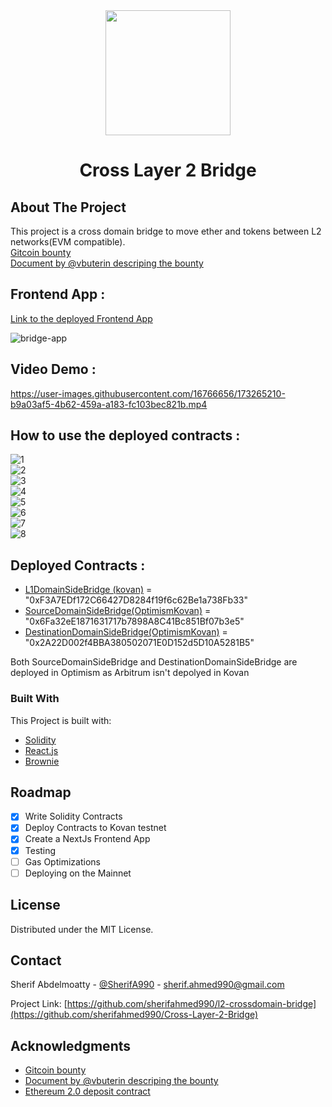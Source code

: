<!-- PROJECT LOGO -->
<div align="center">
<img src="https://user-images.githubusercontent.com/16766656/173248396-850440c1-6d33-4c49-a34e-554a7a5383fb.png" height =200/>
</div>
<div align="center">
  <h1 align="center">Cross Layer 2 Bridge</h1>
</div>

<!-- ABOUT THE PROJECT -->
## About The Project

This project is a cross domain bridge to move ether and tokens between L2 networks(EVM compatible).<br/>
<a href='https://gitcoin.co/issue/gitcoinco/skunkworks/253/100027342'>Gitcoin bounty</a><br/>
<a href='https://notes.ethereum.org/@vbuterin/cross_layer_2_bridges'>Document by @vbuterin descriping the bounty</a>
## Frontend App :
<a href="https://cross-l2-bridge-app.vercel.app/">Link to the deployed Frontend App</a> 

![bridge-app](https://user-images.githubusercontent.com/16766656/173221194-f38813f1-d170-4113-82f2-ba42bd2c7d9e.png)

## Video Demo :


https://user-images.githubusercontent.com/16766656/173265210-b9a03af5-4b62-459a-a183-fc103bec821b.mp4



## How to use the deployed contracts :
![1](https://user-images.githubusercontent.com/16766656/173248191-b1713005-b532-4302-af32-8caff81dcb04.png)<br/>
![2](https://user-images.githubusercontent.com/16766656/173248195-e324b8f6-ff2a-4e24-9d0e-b13da14c5188.png)<br/>
![3](https://user-images.githubusercontent.com/16766656/173248200-b8b2874a-dffe-4116-9a61-3f9119064f96.png)<br/>
![4](https://user-images.githubusercontent.com/16766656/173248204-1f1b2766-8374-4c35-b70b-8e9e719dda75.png)<br/>
![5](https://user-images.githubusercontent.com/16766656/173248207-94cd72d6-0a80-41be-8b07-646fdaeb80ae.png)<br/>
![6](https://user-images.githubusercontent.com/16766656/173248208-cdb7d7b9-3bbe-4df9-8e85-5ab80ec0a3ac.png)<br/>
![7](https://user-images.githubusercontent.com/16766656/173248210-e8b1a8e9-5e21-426f-9c9f-644c1d6f83f0.png)<br/>
![8](https://user-images.githubusercontent.com/16766656/173249749-497f2cff-6f7f-4c9c-af48-42a3267311c7.png)

## Deployed Contracts :
* <a href="https://kovan.etherscan.io/address/0xF3A7EDf172C66427D8284f19f6c62Be1a738Fb33">L1DomainSideBridge (kovan)</a> = "0xF3A7EDf172C66427D8284f19f6c62Be1a738Fb33"
* <a href="https://kovan-optimistic.etherscan.io/address/0x6Fa32eE1871631717b7898A8C41Bc851Bf07b3e5">SourceDomainSideBridge(OptimismKovan)</a> = "0x6Fa32eE1871631717b7898A8C41Bc851Bf07b3e5"
* <a href="https://kovan-optimistic.etherscan.io/address/0x2A22D002f4BBA380502071E0D152d5D10A5281B5">DestinationDomainSideBridge(OptimismKovan)</a> = "0x2A22D002f4BBA380502071E0D152d5D10A5281B5"

Both SourceDomainSideBridge and DestinationDomainSideBridge are deployed in Optimism as Arbitrum isn't depolyed in Kovan

### Built With

This Project is built with:

* [Solidity](https://soliditylang.org)
* [React.js](https://reactjs.org/)
* [Brownie](https://eth-brownie.readthedocs.io/)

<!-- ROADMAP -->
## Roadmap

- [x] Write Solidity Contracts
- [x] Deploy Contracts to Kovan testnet
- [X] Create a NextJs Frontend App
- [x] Testing
- [ ] Gas Optimizations
- [ ] Deploying on the Mainnet

<!-- LICENSE -->
## License

Distributed under the MIT License.

<!-- CONTACT -->
## Contact

Sherif Abdelmoatty - [@SherifA990](https://twitter.com/SherifA990) - sherif.ahmed990@gmail.com

Project Link: [https://github.com/sherifahmed990/l2-crossdomain-bridge](https://github.com/sherifahmed990/Cross-Layer-2-Bridge)

<!-- ACKNOWLEDGMENTS -->
## Acknowledgments

* <a href='https://gitcoin.co/issue/gitcoinco/skunkworks/253/100027342'>Gitcoin bounty</a>
* <a href='https://notes.ethereum.org/@vbuterin/cross_layer_2_bridges'>Document by @vbuterin descriping the bounty</a>
* <a href='https://etherscan.io/address/0x00000000219ab540356cbb839cbe05303d7705fa'>Ethereum 2.0 deposit contract</a>
